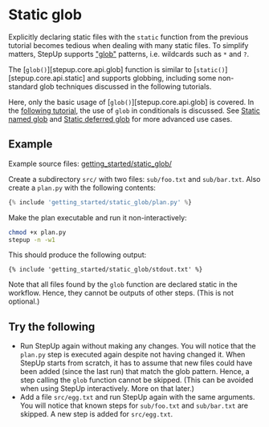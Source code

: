# Static glob

Explicitly declaring static files with the `static` function from the previous tutorial becomes tedious when dealing with many static files.
To simplify matters, StepUp supports ["glob"](https://en.wikipedia.org/wiki/Glob_(programming)) patterns, i.e. wildcards such as `*` and `?`.

The [`glob()`][stepup.core.api.glob] function is similar to [`static()`][stepup.core.api.static] and supports globbing, including some non-standard glob techniques discussed in the following tutorials.

Here, only the basic usage of [`glob()`][stepup.core.api.glob] is covered.
In the [following tutorial](static_glob_conditional.md), the use of `glob` in conditionals is discussed.
See [Static named glob](../advanced_topics/static_named_glob.md) and [Static deferred glob](../advanced_topics/static_deferred_glob.md) for more advanced use cases.

## Example

Example source files: [getting_started/static_glob/](https://github.com/reproducible-reporting/stepup-core/tree/main/docs/getting_started/static_glob)

Create a subdirectory `src/` with two files: `sub/foo.txt` and `sub/bar.txt`.
Also create a `plan.py` with the following contents:

```python
{% include 'getting_started/static_glob/plan.py' %}
```

Make the plan executable and run it non-interactively:

```bash
chmod +x plan.py
stepup -n -w1
```

This should produce the following output:

```
{% include 'getting_started/static_glob/stdout.txt' %}
```

Note that all files found by the `glob` function are declared static in the workflow.
Hence, they cannot be outputs of other steps.
(This is not optional.)


## Try the following

- Run StepUp again without making any changes.
  You will notice that the `plan.py` step is executed again despite not having changed it.
  When StepUp starts from scratch, it has to assume that new files could have been added (since the last run) that match the glob pattern.
  Hence, a step calling the `glob` function cannot be skipped.
  (This can be avoided when using StepUp interactively. More on that later.)
- Add a file `src/egg.txt` and run StepUp again with the same arguments.
  You will notice that known steps for `sub/foo.txt` and `sub/bar.txt` are skipped.
  A new step is added for `src/egg.txt`.

